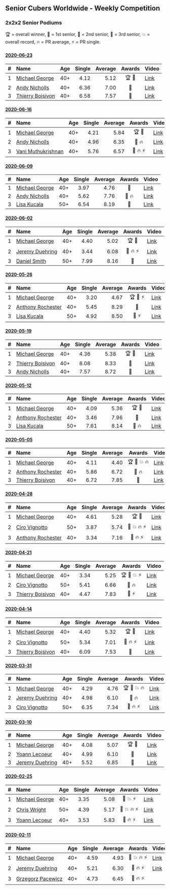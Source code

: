 <style>table {white-space: nowrap;}</style>

## Senior Cubers Worldwide - Weekly Competition
### 2x2x2 Senior Podiums
🏆 = overall winner, 🥇 = 1st senior, 🥈 = 2nd senior, 🥉 = 3rd senior, 💥 = overall record, 🔥 = PR average, ⚡ = PR single.

#### [2020-06-23](2020-06-23.md)

| # | Name | Age | Single | Average | Awards | Video |
| :--: | :-- | :--: | --: | --: | :--: | :-- |
| 1 | [Michael George](../../persons/michael_george/222.md) | 40+ | 4.12 | 5.12 | 🏆 🥇 | [Link](https://www.facebook.com/events/722150235200875/permalink/725758831506682/) |
| 2 | [Andy Nicholls](../../persons/andy_nicholls/222.md) | 40+ | 6.36 | 7.00 | 🥈 | [Link](https://www.facebook.com/events/722150235200875/permalink/726569754758923/) |
| 3 | [Thierry Boisivon](../../persons/thierry_boisivon/222.md) | 40+ | 6.58 | 7.57 | 🥉 | [Link](https://www.facebook.com/events/722150235200875/permalink/725709891511576/) |

#### [2020-06-16](2020-06-16.md)

| # | Name | Age | Single | Average | Awards | Video |
| :--: | :-- | :--: | --: | --: | :--: | :-- |
| 1 | [Michael George](../../persons/michael_george/222.md) | 40+ | 4.21 | 5.84 | 🏆 🥇 | [Link](https://www.facebook.com/events/604103587178706/permalink/604280157161049/) |
| 2 | [Andy Nicholls](../../persons/andy_nicholls/222.md) | 40+ | 4.96 | 6.35 | 🥈 🔥 | [Link](https://www.facebook.com/events/604103587178706/permalink/606533430269055/) |
| 3 | [Vani Muthukrishnan](../../persons/vani_muthukrishnan/222.md) | 40+ | 5.76 | 6.57 | 🥉 🔥 ⚡ | [Link](https://www.facebook.com/events/604103587178706/permalink/604854257103639/) |

#### [2020-06-09](2020-06-09.md)

| # | Name | Age | Single | Average | Awards | Video |
| :--: | :-- | :--: | --: | --: | :--: | :-- |
| 1 | [Michael George](../../persons/michael_george/222.md) | 40+ | 3.97 | 4.76 | 🥇 | [Link](https://www.facebook.com/michael.george.545/videos/10213779804129654/) |
| 2 | [Andy Nicholls](../../persons/andy_nicholls/222.md) | 40+ | 5.62 | 7.76 | 🥈 🔥 | [Link](https://www.facebook.com/events/903549840109576/permalink/904307953367098/) |
| 3 | [Lisa Kucala](../../persons/lisa_kucala/222.md) | 50+ | 6.54 | 8.19 | 🥉 | [Link](https://www.facebook.com/events/903549840109576/permalink/908242052973688/) |

#### [2020-06-02](2020-06-02.md)

| # | Name | Age | Single | Average | Awards | Video |
| :--: | :-- | :--: | --: | --: | :--: | :-- |
| 1 | [Michael George](../../persons/michael_george/222.md) | 40+ | 4.40 | 5.02 | 🏆 🥇 | [Link](https://www.facebook.com/events/3373950429496747/permalink/3376936499198140/) |
| 2 | [Jeremy Duehring](../../persons/jeremy_duehring/222.md) | 40+ | 3.44 | 6.08 | 🥈 🔥 ⚡ | [Link](https://www.facebook.com/events/3373950429496747/permalink/3374457722779351/) |
| 3 | [Daniel Smith](../../persons/daniel_smith/222.md) | 50+ | 7.99 | 8.16 | 🥉 | [Link](https://www.facebook.com/events/3373950429496747/permalink/3381536338738156/) |

#### [2020-05-26](2020-05-26.md)

| # | Name | Age | Single | Average | Awards | Video |
| :--: | :-- | :--: | --: | --: | :--: | :-- |
| 1 | [Michael George](../../persons/michael_george/222.md) | 40+ | 3.20 | 4.67 | 🏆 🥇 ⚡ | [Link](https://www.facebook.com/events/688407551989463/permalink/691880678308817/) |
| 2 | [Anthony Rochester](../../persons/anthony_rochester/222.md) | 40+ | 5.45 | 8.29 | 🥈 | [Link](https://www.facebook.com/events/688407551989463/permalink/690197401810478/) |
| 3 | [Lisa Kucala](../../persons/lisa_kucala/222.md) | 50+ | 4.92 | 8.50 | 🥉 ⚡ | [Link](https://www.facebook.com/events/688407551989463/permalink/691370505026501/) |

#### [2020-05-19](2020-05-19.md)

| # | Name | Age | Single | Average | Awards | Video |
| :--: | :-- | :--: | --: | --: | :--: | :-- |
| 1 | [Michael George](../../persons/michael_george/222.md) | 40+ | 4.36 | 5.38 | 🏆 🥇 | [Link](https://www.facebook.com/events/1880761498725633/permalink/1881845941950522/) |
| 2 | [Thierry Boisivon](../../persons/thierry_boisivon/222.md) | 40+ | 8.08 | 8.33 | 🥈 | [Link](https://www.facebook.com/events/1880761498725633/permalink/1885767488225034/) |
| 3 | [Andy Nicholls](../../persons/andy_nicholls/222.md) | 40+ | 7.57 | 8.72 | 🥉 | [Link](https://www.facebook.com/events/1880761498725633/permalink/1884034971731619/) |

#### [2020-05-12](2020-05-12.md)

| # | Name | Age | Single | Average | Awards | Video |
| :--: | :-- | :--: | --: | --: | :--: | :-- |
| 1 | [Michael George](../../persons/michael_george/222.md) | 40+ | 4.09 | 5.36 | 🏆 🥇 | [Link](https://www.facebook.com/events/546188069600739/permalink/550183102534569/) |
| 2 | [Anthony Rochester](../../persons/anthony_rochester/222.md) | 40+ | 3.46 | 7.96 | 🥈 | [Link](https://www.facebook.com/events/546188069600739/permalink/549151575971055/) |
| 3 | [Lisa Kucala](../../persons/lisa_kucala/222.md) | 50+ | 7.61 | 8.14 | 🥉 🔥 | [Link](https://www.facebook.com/events/546188069600739/permalink/547730619446484/) |

#### [2020-05-05](2020-05-05.md)

| # | Name | Age | Single | Average | Awards | Video |
| :--: | :-- | :--: | --: | --: | :--: | :-- |
| 1 | [Michael George](../../persons/michael_george/222.md) | 40+ | 4.11 | 4.40 | 🏆 🥇 💥 🔥 | [Link](https://www.facebook.com/events/3313106775587396/permalink/3315206338710773/) |
| 2 | [Anthony Rochester](../../persons/anthony_rochester/222.md) | 40+ | 5.86 | 6.72 | 🥈 🔥 | [Link](https://www.facebook.com/events/3313106775587396/permalink/3313878432176897/) |
| 3 | [Thierry Boisivon](../../persons/thierry_boisivon/222.md) | 40+ | 6.72 | 7.85 | 🥉 | [Link](https://www.facebook.com/events/3313106775587396/permalink/3314504292114311/) |

#### [2020-04-28](2020-04-28.md)

| # | Name | Age | Single | Average | Awards | Video |
| :--: | :-- | :--: | --: | --: | :--: | :-- |
| 1 | [Michael George](../../persons/michael_george/222.md) | 40+ | 4.61 | 5.28 | 🏆 🥇 | [Link](https://www.facebook.com/events/535188653858103/permalink/535313977178904/) |
| 2 | [Ciro Vignotto](../../persons/ciro_vignotto/222.md) | 50+ | 3.87 | 5.74 | 🥈 💥 🔥 ⚡ | [Link](https://www.facebook.com/events/535188653858103/permalink/535791083797860/) |
| 3 | [Anthony Rochester](../../persons/anthony_rochester/222.md) | 40+ | 3.34 | 7.16 | 🥉 🔥 ⚡ | [Link](https://www.facebook.com/events/535188653858103/permalink/535220337188268/) |

#### [2020-04-21](2020-04-21.md)

| # | Name | Age | Single | Average | Awards | Video |
| :--: | :-- | :--: | --: | --: | :--: | :-- |
| 1 | [Michael George](../../persons/michael_george/222.md) | 40+ | 3.34 | 5.25 | 🏆 🥇 💥 ⚡ | [Link](https://www.facebook.com/events/880278499062375/permalink/884150692008489/) |
| 2 | [Ciro Vignotto](../../persons/ciro_vignotto/222.md) | 50+ | 5.41 | 6.66 | 🥈 🔥 | [Link](https://www.facebook.com/ciro.vignotto/videos/10221784485416955/) |
| 3 | [Thierry Boisivon](../../persons/thierry_boisivon/222.md) | 40+ | 4.47 | 7.83 | 🥉 ⚡ | [Link](https://www.facebook.com/events/880278499062375/permalink/881984655558426/) |

#### [2020-04-14](2020-04-14.md)

| # | Name | Age | Single | Average | Awards | Video |
| :--: | :-- | :--: | --: | --: | :--: | :-- |
| 1 | [Michael George](../../persons/michael_george/222.md) | 40+ | 4.40 | 5.32 | 🏆 🥇 | [Link](https://www.facebook.com/events/982619255468618/permalink/983676138696263/) |
| 2 | [Ciro Vignotto](../../persons/ciro_vignotto/222.md) | 50+ | 5.34 | 7.01 | 🥈 🔥 ⚡ | [Link](https://www.facebook.com/events/982619255468618/permalink/983361152061095/) |
| 3 | [Thierry Boisivon](../../persons/thierry_boisivon/222.md) | 40+ | 6.09 | 7.53 | 🥉 | [Link](https://www.facebook.com/events/982619255468618/permalink/986813878382489/) |

#### [2020-03-31](2020-03-31.md)

| # | Name | Age | Single | Average | Awards | Video |
| :--: | :-- | :--: | --: | --: | :--: | :-- |
| 1 | [Michael George](../../persons/michael_george/222.md) | 40+ | 4.29 | 4.76 | 🏆 🥇 💥 🔥 | [Link](https://www.facebook.com/events/637372103486119/permalink/637382556818407/) |
| 2 | [Jeremy Duehring](../../persons/jeremy_duehring/222.md) | 40+ | 4.98 | 6.10 | 🥈 🔥 | [Link](https://www.facebook.com/events/637372103486119/permalink/638302930059703/) |
| 3 | [Ciro Vignotto](../../persons/ciro_vignotto/222.md) | 50+ | 6.35 | 7.34 | 🥉 🔥 ⚡ | [Link](https://www.facebook.com/events/637372103486119/permalink/637582320131764/) |

#### [2020-03-10](2020-03-10.md)

| # | Name | Age | Single | Average | Awards | Video |
| :--: | :-- | :--: | --: | --: | :--: | :-- |
| 1 | [Michael George](../../persons/michael_george/222.md) | 40+ | 4.08 | 5.07 | 🏆 🥇 | [Link](https://www.facebook.com/events/654143022005686/permalink/654212128665442/) |
| 2 | [Yoann Lecoeur](../../persons/yoann_lecoeur/222.md) | 40+ | 4.99 | 6.10 | 🥈 | [Link](https://www.facebook.com/events/654143022005686/permalink/657555414997780/) |
| 3 | [Jeremy Duehring](../../persons/jeremy_duehring/222.md) | 40+ | 5.52 | 6.85 | 🥉 | [Link](https://www.facebook.com/events/654143022005686/permalink/658401968246458/) |

#### [2020-02-25](2020-02-25.md)

| # | Name | Age | Single | Average | Awards | Video |
| :--: | :-- | :--: | --: | --: | :--: | :-- |
| 1 | [Michael George](../../persons/michael_george/222.md) | 40+ | 3.35 | 5.08 | 🥇 💥 ⚡ | [Link](https://www.facebook.com/events/2972213492840148/permalink/2972679519460212/) |
| 2 | [Chris Wright](../../persons/chris_wright/222.md) | 50+ | 4.39 | 5.17 | 🥈 💥 🔥 ⚡ | [Link](https://www.facebook.com/events/2972213492840148/permalink/2980258662035631/) |
| 3 | [Yoann Lecoeur](../../persons/yoann_lecoeur/222.md) | 40+ | 3.53 | 5.83 | 🥉 🔥 ⚡ | [Link](https://www.facebook.com/events/2972213492840148/permalink/2982133431848154/) |

#### [2020-02-11](2020-02-11.md)

| # | Name | Age | Single | Average | Awards | Video |
| :--: | :-- | :--: | --: | --: | :--: | :-- |
| 1 | [Michael George](../../persons/michael_george/222.md) | 40+ | 4.59 | 4.93 | 🥇 💥 🔥 ⚡ | [Link](https://www.facebook.com/events/176704156956327/permalink/178424350117641/) |
| 2 | [Jeremy Duehring](../../persons/jeremy_duehring/222.md) | 40+ | 5.21 | 6.30 | 🥈 🔥 ⚡ | [Link](https://www.facebook.com/events/176704156956327/permalink/177381356888607/) |
| 3 | [Grzegorz Pacewicz](../../persons/grzegorz_pacewicz/222.md) | 40+ | 4.73 | 6.45 | 🥉 🔥 ⚡ | |


<!-- Global site tag (gtag.js) - Google Analytics -->
<script async src="https://www.googletagmanager.com/gtag/js?id=UA-86348435-3"></script>
<script>window.dataLayer = window.dataLayer || []; function gtag() {dataLayer.push(arguments);} gtag('js', new Date()); gtag('config', 'UA-86348435-3');</script>
